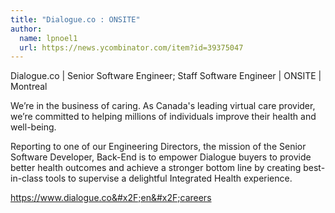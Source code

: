 ```yaml
---
title: "Dialogue.co : ONSITE"
author:
  name: lpnoel1
  url: https://news.ycombinator.com/item?id=39375047
---
```

Dialogue.co | Senior Software Engineer; Staff Software Engineer | ONSITE | Montreal

We’re in the business of caring. As Canada&#x27;s leading virtual care provider, we’re committed to helping millions of individuals improve their health and well-being.

Reporting to one of our Engineering Directors, the mission of the Senior Software Developer, Back-End is to empower Dialogue buyers to provide better health outcomes and achieve a stronger bottom line by creating best-in-class tools to supervise a delightful Integrated Health experience.

<a href="https:&#x2F;&#x2F;www.dialogue.co&#x2F;en&#x2F;careers" rel="nofollow">https:&#x2F;&#x2F;www.dialogue.co&#x2F;en&#x2F;careers</a>
